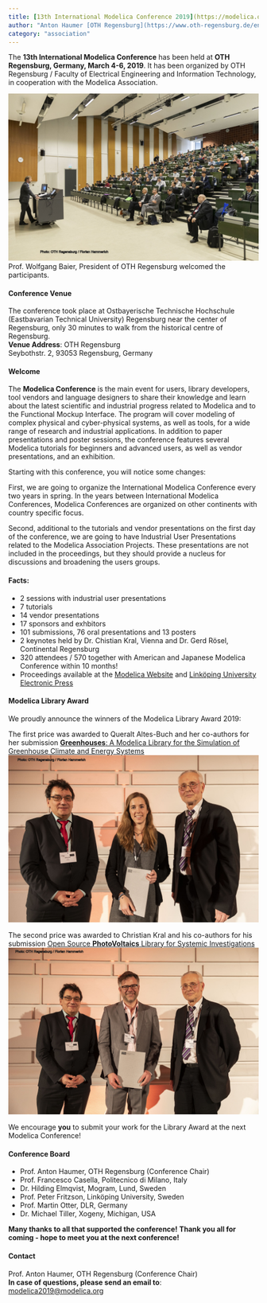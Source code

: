 ```yaml
---
title: [13th International Modelica Conference 2019](https://modelica.org/events/modelica2019)
author: "Anton Haumer [OTH Regensburg](https://www.oth-regensburg.de/en.html)"
category: "association"
---
```


The **13th International Modelica Conference** has been held at **OTH Regensburg, Germany, March 4-6, 2019**. 
It has been organized by OTH Regensburg / Faculty of Electrical Engineering and Information Technology, in cooperation with the Modelica Association.

![](Modelica2019Welcome.jpg)
Prof. Wolfgang Baier, President of OTH Regensburg welcomed the participants.

#### Conference Venue
The conference took place at Ostbayerische Technische Hochschule (Eastbavarian Technical University) Regensburg near the center of Regensburg, 
only 30 minutes to walk from the historical centre of Regensburg.    
**Venue Address**: OTH Regensburg    
Seybothstr. 2, 93053 Regensburg, Germany

#### Welcome
The **Modelica Conference** is the main event for users, library developers, tool vendors and language designers to share their knowledge 
and learn about the latest scientific and industrial progress related to Modelica and to the Functional Mockup Interface.
The program will cover modeling of complex physical and cyber-physical systems, as well as tools, for a wide range of research and industrial applications. 
In addition to paper presentations and poster sessions, the conference features several Modelica tutorials for beginners and advanced users, as well as vendor presentations, and an exhibition. 

Starting with this conference, you will notice some changes: 

First, we are going to organize the International Modelica Conference every two years in spring. 
In the years between International Modelica Conferences, Modelica Conferences are organized on other continents with country specific focus.

Second, additional to the tutorials and vendor presentations on the first day of the conference, 
we are going to have Industrial User Presentations related to the Modelica Association Projects. 
These presentations are not included in the proceedings, but they should provide a nucleus for discussions and broadening the users groups.

#### Facts:
- 2 sessions with industrial user presentations
- 7 tutorials
- 14 vendor presentations
- 17 sponsors and exhbitors
- 101 submissions, 76 oral presentations and 13 posters
- 2 keynotes held by Dr. Chistian Kral, Vienna and Dr. Gerd R&ouml;sel, Continental Regensburg
- 320 attendees / 570 together with American and Japanese Modelica Conference within 10 months!
- Proceedings available at the [Modelica Website](https://modelica.org/events/modelica2019/subpages/modelica-conference-2019-proceedings) and [Link&ouml;ping University Electronic Press](http://www.ep.liu.se/ecp/contents.asp?issue=157)

#### Modelica Library Award
We proudly announce the winners of the Modelica Library Award 2019:

The first price was awarded to Queralt Altes-Buch and her co-authors for her submission [**Greenhouses**: A Modelica Library for the Simulation of Greenhouse Climate and Energy Systems](https://modelica.org/events/modelica2019/proceedings/html/papers/Modelica2019paper5A2.pdf)
![](Modelica2019LibraryAward1.jpg)

The second price was awarded to Christian Kral and his co-authors for his submission [Open Source **PhotoVoltaics** Library for Systemic Investigations](https://modelica.org/events/modelica2019/proceedings/html/papers/Modelica2019paper1B1.pdf)
![](Modelica2019LibraryAward2.jpg)

We encourage **you** to submit your work for the Library Award at the next Modelica Conference!

#### Conference Board
- Prof. Anton Haumer, OTH Regensburg (Conference Chair)
- Prof. Francesco Casella, Politecnico di Milano, Italy
- Dr. Hilding Elmqvist, Mogram, Lund, Sweden
- Prof. Peter Fritzson, Link&ouml;ping University, Sweden
- Prof. Martin Otter, DLR, Germany
- Dr. Michael Tiller, Xogeny, Michigan, USA

**Many thanks to all that supported the conference!**
**Thank you all for coming - hope to meet you at the next conference!**

#### Contact
Prof. Anton Haumer, OTH Regensburg (Conference Chair)    
**In case of questions, please send an email to**: modelica2019@modelica.org

